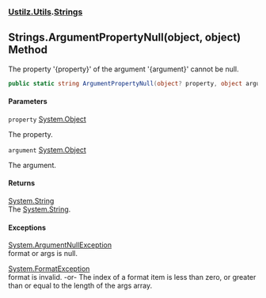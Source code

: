 ### [Ustilz.Utils](Ustilz.Utils.md 'Ustilz.Utils').[Strings](Ustilz.Utils.Strings.md 'Ustilz.Utils.Strings')

## Strings.ArgumentPropertyNull(object, object) Method

The property '{property}' of the argument '{argument}' cannot be null.

```csharp
public static string ArgumentPropertyNull(object? property, object argument);
```
#### Parameters

<a name='Ustilz.Utils.Strings.ArgumentPropertyNull(object,object).property'></a>

`property` [System.Object](https://docs.microsoft.com/en-us/dotnet/api/System.Object 'System.Object')

The property.

<a name='Ustilz.Utils.Strings.ArgumentPropertyNull(object,object).argument'></a>

`argument` [System.Object](https://docs.microsoft.com/en-us/dotnet/api/System.Object 'System.Object')

The argument.

#### Returns
[System.String](https://docs.microsoft.com/en-us/dotnet/api/System.String 'System.String')  
The [System.String](https://docs.microsoft.com/en-us/dotnet/api/System.String 'System.String').

#### Exceptions

[System.ArgumentNullException](https://docs.microsoft.com/en-us/dotnet/api/System.ArgumentNullException 'System.ArgumentNullException')  
format or args is null.

[System.FormatException](https://docs.microsoft.com/en-us/dotnet/api/System.FormatException 'System.FormatException')  
format is invalid. -or- The index of a format item is less than zero, or greater than or equal to the length of the args array.